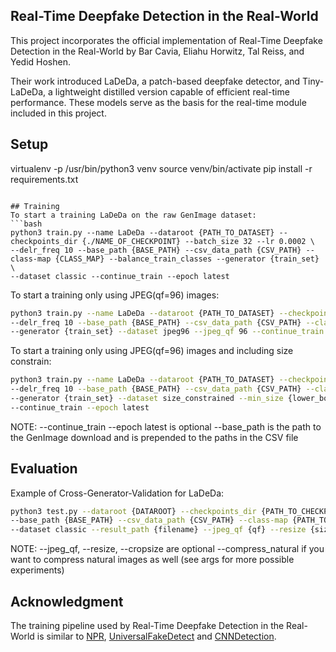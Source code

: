 ## Real-Time Deepfake Detection in the Real-World
This project incorporates the official implementation of Real-Time Deepfake Detection in the Real-World by Bar Cavia, Eliahu Horwitz, Tal Reiss, and Yedid Hoshen.

Their work introduced LaDeDa, a patch-based deepfake detector, and Tiny-LaDeDa, a lightweight distilled version capable of efficient real-time performance. These models serve as the basis for the real-time module included in this project.


## Setup
virtualenv -p /usr/bin/python3 venv
source venv/bin/activate
pip install -r requirements.txt
```

## Training
To start a training LaDeDa on the raw GenImage dataset:
```bash
python3 train.py --name LaDeDa --dataroot {PATH_TO_DATASET} --checkpoints_dir {./NAME_OF_CHECKPOINT} --batch_size 32 --lr 0.0002 \
--delr_freq 10 --base_path {BASE_PATH} --csv_data_path {CSV_PATH} --class-map {CLASS_MAP} --balance_train_classes --generator {train_set} \
--dataset classic --continue_train --epoch latest
```

To start a training only using JPEG(qf=96) images:
```bash
python3 train.py --name LaDeDa --dataroot {PATH_TO_DATASET} --checkpoints_dir {./NAME_OF_CHECKPOINT} ---batch_size 32 --lr 0.0002 \
--delr_freq 10 --base_path {BASE_PATH} --csv_data_path {CSV_PATH} --class-map {PATH_TO_CLASS_MAP} --balance_train_classes \
--generator {train_set} --dataset jpeg96 --jpeg_qf 96 --continue_train --epoch latest
```

To start a training only using JPEG(qf=96) images and including size constrain: 
```bash
python3 train.py --name LaDeDa --dataroot {PATH_TO_DATASET} --checkpoints_dir {./NAME_OF_CHECKPOINT} ---batch_size 32 --lr 0.0002 \
--delr_freq 10 --base_path {BASE_PATH} --csv_data_path {CSV_PATH} --class-map {PATH_TO_CLASS_MAP} --balance_train_classes \
--generator {train_set} --dataset size_constrained --min_size {lower_bound} --max_size {upper_bound} --cropsize {lower_bound} --jpeg_qf 96 \
--continue_train --epoch latest
```

NOTE:
--continue_train --epoch latest is optional
--base_path is the path to the GenImage download and is prepended to the paths in the CSV file

## Evaluation
Example of Cross-Generator-Validation for LaDeDa: 
```bash
python3 test.py --dataroot {DATAROOT} --checkpoints_dir {PATH_TO_CHECKPOINT.pth} --model LaDeDa \
--base_path {BASE_PATH} --csv_data_path {CSV_PATH} --class-map {PATH_TO_CLASS_MAP} --is_validating --generator {eval_set} \
--dataset classic --result_path {filename} --jpeg_qf {qf} --resize {size} --cropsize {size}
```

NOTE: 
--jpeg_qf, --resize, --cropsize are optional
--compress_natural if you want to compress natural images as well
(see args for more possible experiments)

## Acknowledgment
The training pipeline used by Real-Time Deepfake Detection in the Real-World is similar to [NPR](https://github.com/peterwang512/CNNDetection), [UniversalFakeDetect](https://github.com/Yuheng-Li/UniversalFakeDetect) and [CNNDetection](https://github.com/peterwang512/CNNDetection).


